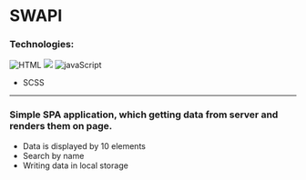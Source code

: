 # SWAPI

### Technologies:
![HTML](https://img.shields.io/badge/HTML-blue?style=for-the-badge&logo=html5&logoColor=white)
![](https://img.shields.io/badge/SCSS-E34F26?style=for-the-badge&logo=SCSS&logoColor=white)
![javaScript](https://img.shields.io/badge/-javaScript-990033?style=for-the-badge&logo=javaScript)

+ SCSS

***
### Simple SPA application, which getting data from server and renders them on page.

+ Data is displayed by 10 elements
+ Search by name
+ Writing data in local storage


